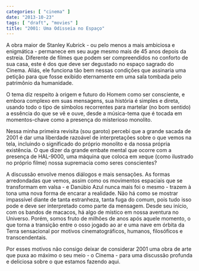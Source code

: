 ```yaml
---
categories: [ "cinema" ]
date: "2013-10-23"
tags: [ "draft", "movies" ]
title: "2001: Uma Odisseia no Espaço"
---
```

A obra maior de Stanley Kubrick - ou pelo menos a mais ambiciosa e
enigmática - permanece em seu auge mesmo mais de 45 anos depois da
estreia. Diferente de filmes que podem ser compreendidos no conforto
de sua casa, este é dos que deve ser degustado no espaço sagrado do
Cinema. Aliás, ele funciona tão bem nessas condições que assinaria
uma petição para que fosse exibido eternamente em uma sala tombada
pelo patrimônio da humanidade.

O tema diz respeito à origem e futuro do Homem como ser consciente,
e embora complexo em suas mensagens, sua história é simples e direta,
usando todo o tipo de símbolos recorrentes para martelar (no bom sentido)
a essência do que se vê e ouve, desde a música-tema que é tocada em
momentos-chave como a presença do misterioso monolito.

Nessa minha primeira revisita (sou garoto) percebi que a grande sacada
de 2001 é dar uma liberdade razoável de interpretações sobre o que
vemos na tela, incluindo o significado do próprio monolito e da nossa
própria existência. O que dizer da grande embate mental que ocorre
com a presença de HAL-9000, uma máquina que coloca em xeque (como
ilustrado no próprio filme) nossa supremacia como seres conscientes?

A discussão envolve menos diálogos e mais sensações. As formas
arredondadas que vemos, assim como os movimentos espaciais que se
transformam em valsa - e Danúbio Azul nunca mais foi o mesmo - trazem
à tona uma nova forma de encarar a realidade. Não há como se mostrar
impassível diante de tanta estranheza, tanta fuga do comum, pois
tudo isso pode e deve ser interpretado como parte da mensagem. Desde
seu início, com os bandos de macacos, há algo de místico em nossa
aventura no Universo. Porém, somos fruto de milhões de anos após
aquele momento, o que torna a transição entre o osso jogado ao ar e
uma nave em órbita da Terra sensacional por motivos cinematográficos,
humanos, filosóficos e transcendentais.

Por esses motivos não consigo deixar de considerar 2001 uma obra de
arte que puxa ao máximo o seu meio - o Cinema - para uma discussão
profunda e deliciosa sobre o que estamos fazendo aqui.

